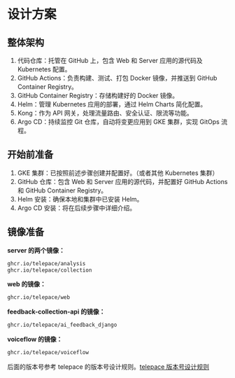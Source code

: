 # 设计方案


## 整体架构

1.	代码仓库：托管在 GitHub 上，包含 Web 和 Server 应用的源代码及 Kubernetes 配置。
2.	GitHub Actions：负责构建、测试、打包 Docker 镜像，并推送到 GitHub Container Registry。
3.	GitHub Container Registry：存储构建好的 Docker 镜像。
4.	Helm：管理 Kubernetes 应用的部署，通过 Helm Charts 简化配置。
5.	Kong：作为 API 网关，处理流量路由、安全认证、限流等功能。
6.	Argo CD：持续监控 Git 仓库，自动将变更应用到 GKE 集群，实现 GitOps 流程。


## 开始前准备

1.	GKE 集群：已按照前述步骤创建并配置好。（或者其他 Kubernetes 集群）
2.	GitHub 仓库：包含 Web 和 Server 应用的源代码，并配置好 GitHub Actions 和 GitHub Container Registry。
3.	Helm 安装：确保本地和集群中已安装 Helm。
4.	Argo CD 安装：将在后续步骤中详细介绍。


## 镜像准备

**server 的两个镜像：**

```bash
ghcr.io/telepace/analysis
ghcr.io/telepace/collection
```

**web 的镜像：**

```bash
ghcr.io/telepace/web
```

**feedback-collection-api 的镜像：**

```bash
ghcr.io/telepace/ai_feedback_django
```

**voiceflow 的镜像：**

```bash
ghcr.io/telepace/voiceflow
```

后面的版本号参考 telepace 的版本号设计规则。[telepace 版本号设计规则](https://github.com/telepace/telepace/blob/main/docs/version.md)


